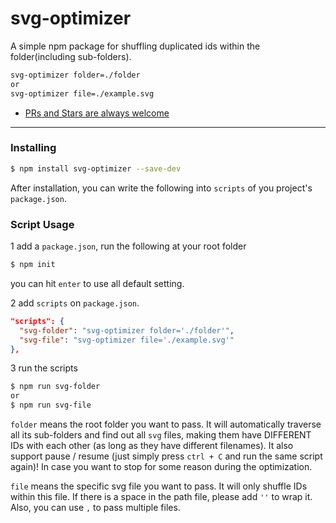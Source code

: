 # svg-optimizer

A simple npm package for shuffling duplicated ids within the folder(including sub-folders).

```bash
svg-optimizer folder=./folder
or
svg-optimizer file=./example.svg
```

- [PRs and Stars are always welcome](https://github.com/ibio/svg-optimizer)

------

### Installing

```bash
$ npm install svg-optimizer --save-dev
```

After installation, you can write the following into `scripts` of you project's `package.json`.

### Script Usage

1 add a `package.json`, run the following at your root folder
```bash
$ npm init
```
you can hit `enter` to use all default setting.

2 add `scripts` on `package.json`.
```json
"scripts": {
  "svg-folder": "svg-optimizer folder='./folder'",
  "svg-file": "svg-optimizer file='./example.svg'"
},
```

3 run the scripts
```bash
$ npm run svg-folder
or
$ npm run svg-file
```

`folder` means the root folder you want to pass. It will automatically traverse all its sub-folders and find out all `svg` files, making them have DIFFERENT IDs with each other (as long as they have different filenames). It also support pause / resume (just simply press `ctrl + C` and run the same script again)! In case you want to stop for some reason during the optimization.

`file` means the specific svg file you want to pass. It will only shuffle IDs within this file. If there is a space in the path file, please add `''` to wrap it. Also, you can use `,` to pass multiple files.


